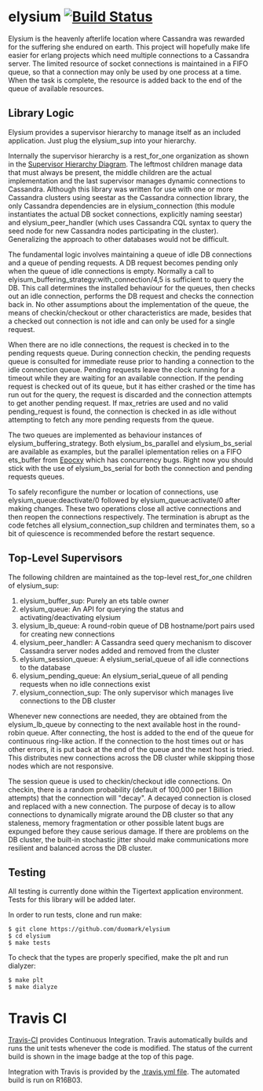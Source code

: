elysium [![Build Status](https://travis-ci.org/jaynel/elysium.svg)](https://travis-ci.org/jaynel/elysium)
=======================================================================================================

Elysium is the heavenly afterlife location where Cassandra was rewarded for the suffering she endured on earth. This project will hopefully make life easier for erlang projects which need multiple connections to a Cassandra server. The limited resource of socket connections is maintained in a FIFO queue, so that a connection may only be used by one process at a time. When the task is complete, the resource is added back to the end of the queue of available resources.

Library Logic
-------------
Elysium provides a supervisor hierarchy to manage itself as an included application. Just plug the elysium_sup into your hierarchy.

Internally the supervisor hierarchy is a rest_for_one organization as shown in the [Supervisor Hierarchy Diagram](doc/supervision_tree.pdf). The leftmost children manage data that must always be present, the middle children are the actual implementation and the last supervisor manages dynamic connections to Cassandra. Although this library was written for use with one or more Cassandra clusters using seestar as the Cassandra connection library, the only Cassandra dependencies are in elysium_connection (this module instantiates the actual DB socket connections, explicitly naming seestar) and elysium_peer_handler (which uses Cassandra CQL syntax to query the seed node for new Cassandra nodes participating in the cluster). Generalizing the approach to other databases would not be difficult.

The fundamental logic involves maintaining a queue of idle DB connections and a queue of pending requests. A DB request becomes pending only when the queue of idle connections is empty. Normally a call to elyisum_buffering_strategy:with_connection/4,5 is sufficient to query the DB. This call determines the installed behaviour for the queues, then checks out an idle connection, performs the DB request and checks the connection back in. No other assumptions about the implementation of the queue, the means of checkin/checkout or other characteristics are made, besides that a checked out connection is not idle and can only be used for a single request.

When there are no idle connections, the request is checked in to the pending requests queue. During connection checkin, the pending requests queue is consulted for immediate reuse prior to handing a connection to the idle connection queue. Pending requests leave the clock running for a timeout while they are waiting for an available connection. If the pending request is checked out of its queue, but it has either crashed or the time has run out for the query, the request is discarded and the connection attempts to get another pending request. If max_retries are used and no valid pending_request is found, the connection is checked in as idle without attempting to fetch any more pending requests from the queue.

The two queues are implemented as behaviour instances of elysium_buffering_strategy. Both elysium_bs_parallel and elysium_bs_serial are available as examples, but the parallel iplementation relies on a FIFO ets_buffer from [Epocxy](https://github.com:duomark/epocxy/) which has concurrency bugs. Right now you should stick with the use of elysium_bs_serial for both the connection and pending requests queues.

To safely reconfigure the number or location of connections, use elysium_queue:deactivate/0 followed by elysium_queue:activate/0 after making changes. These two operations close all active connections and then reopen the connections respectively. The termination is abrupt as the code fetches all elysium_connection_sup children and terminates them, so a bit of quiescence is recommended before the restart sequence.

Top-Level Supervisors
---------------------
The following children are maintained as the top-level rest_for_one children of elysium_sup:

1) elysium_buffer_sup: Purely an ets table owner
2) elysium_queue: An API for querying the status and activating/deactivating elysium
3) elysium_lb_queue: A round-robin queue of DB hostname/port pairs used for creating new connections
4) elysium_peer_handler: A Cassandra seed query mechanism to discover Cassandra server nodes added and removed from the cluster
5) elysium_session_queue: A elysium_serial_queue of all idle connections to the database
6) elysium_pending_queue: An elysium_serial_queue of all pending requests when no idle connections exist
7) elysium_connection_sup: The only supervisor which manages live connections to the DB cluster

Whenever new connections are needed, they are obtained from the elysium_lb_queue by connecting to the next available host in the round-robin queue. After connecting, the host is added to the end of the queue for continuous ring-like action. If the connection to the host times out or has other errors, it is put back at the end of the queue and the next host is tried. This distributes new connections across the DB cluster while skipping those nodes which are not responsive.

The session queue is used to checkin/checkout idle connections. On checkin, there is a random probability (default of 100,000 per 1 Billion attempts) that the connection will "decay". A decayed connection is closed and replaced with a new connection. The purpose of decay is to allow connections to dynamically migrate around the DB cluster so that any staleness, memory fragmentation or other possible latent bugs are expunged before they cause serious damage. If there are problems on the DB cluster, the built-in stochastic jitter should make communications more resilient and balanced across the DB cluster.

Testing
-------
All testing is currently done within the Tigertext application environment. Tests for this library will be added later.

In order to run tests, clone and run make:

    $ git clone https://github.com/duomark/elysium
    $ cd elysium
    $ make tests

To check that the types are properly specified, make the plt and run dialyzer:

    $ make plt
    $ make dialyze

Travis CI
=========
[Travis-CI](http://about.travis-ci.org/) provides Continuous Integration. Travis automatically builds and runs the unit tests whenever the code is modified. The status of the current build is shown in the image badge at the top of this page.

Integration with Travis is provided by the [.travis.yml file](https://raw.github.com/duomark/erlangsp/master/.travis.yml). The automated build is run on R16B03.
